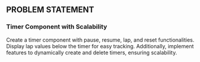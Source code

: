 ## PROBLEM STATEMENT

### Timer Component with Scalability

Create a timer component with pause, resume, lap, and reset functionalities. Display lap values below the timer for easy tracking. Additionally, implement features to dynamically create and delete timers, ensuring scalability.